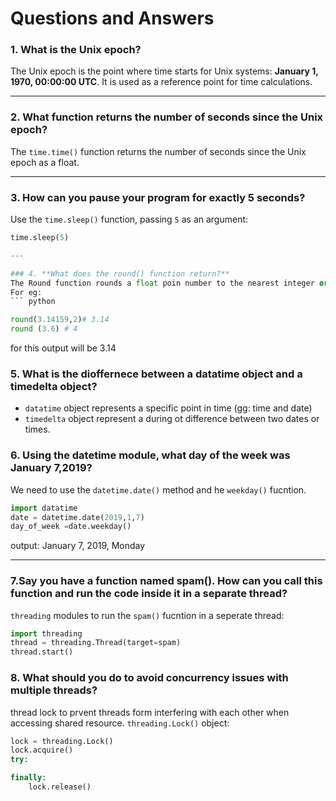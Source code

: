 # Questions and Answers

### 1. **What is the Unix epoch?**
The Unix epoch is the point where time starts for Unix systems: **January 1, 1970, 00:00:00 UTC**. It is used as a reference point for time calculations.

---

### 2. **What function returns the number of seconds since the Unix epoch?**
The `time.time()` function returns the number of seconds since the Unix epoch as a float.

---

### 3. **How can you pause your program for exactly 5 seconds?**
Use the `time.sleep()` function, passing `5` as an argument:
```python
time.sleep(5)

---

### 4. **What does the round() function return?**
The Round function rounds a float poin number to the nearest integer or to a specific number of decimal place.
For eg:
``` python

round(3.14159,2)# 3.14 
round (3.6) # 4
```
for this output will be 3.14

### 5. **What is the dioffernece between a datatime object and a timedelta object?**
- `datatime` object represents a specific point in time (gg: time and date)
- `timedelta` object represent a during ot difference between two dates or times.

### 6. **Using the datetime module, what day of the week was January 7,2019?**
We need to use the `datetime.date()` method and he `weekday()` fucntion.

``` python
import datatime
date = datetime.date(2019,1,7)
day_of_week =date.weekday()
```
output: January 7, 2019, Monday

---

### 7.**Say you have a function named spam(). How can you call this function and run the code inside it in a separate thread?**
`threading` modules to run the `spam()` fucntion in a seperate thread:

``` python
import threading
thread = threading.Thread(target=spam)
thread.start()
```
### 8. **What should you do to avoid concurrency issues with multiple threads?**
thread lock to prvent threads form interfering with each other when accessing shared resource.
`threading.Lock()` object:

``` python
lock = threading.Lock()
lock.acquire()
try:

finally:
    lock.release()
```